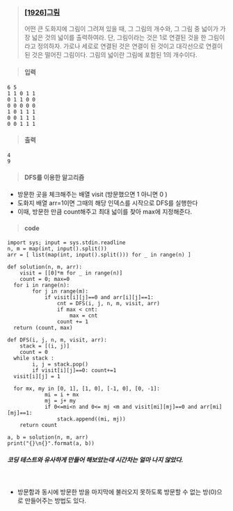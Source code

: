 > ### [[1926]그림](https://www.acmicpc.net/problem/1926)
> 어떤 큰 도화지에 그림이 그려져 있을 때, 그 그림의 개수와, 그 그림 중 넓이가 가장 넓은 것의 넓이를 출력하여라. 단, 그림이라는 것은 1로 연결된 것을 한 그림이라고 정의하자. 가로나 세로로 연결된 것은 연결이 된 것이고 대각선으로 연결이 된 것은 떨어진 그림이다. 그림의 넓이란 그림에 포함된 1의 개수이다.

> #### 입력
	6 5
	1 1 0 1 1
	0 1 1 0 0
	0 0 0 0 0
	1 0 1 1 1
	0 0 1 1 1
	0 0 1 1 1
> #### 출력
	4
	9	
> #### DFS를 이용한 알고리즘
* 방문한 곳을 체크해주는 배열 visit (방문했으면 1 아니면 0 )
* 도화지 배열 arr=1이면 그때의 해당 인덱스를 시작으로 DFS를 실행한다
* 이때, 방문한 만큼 count해주고 최대 넓이를 찾아 max에 지정해준다.

> #### code
	import sys; input = sys.stdin.readline  
	n, m = map(int, input().split())  
	arr = [ list(map(int, input().split())) for _ in range(n) ]  
	  
	def solution(n, m, arr):  
	    visit = [[0]*m for _ in range(n)]  
	    count = 0; max=0  
	  for i in range(n):  
	        for j in range(m):  
	            if visit[i][j]==0 and arr[i][j]==1:  
	                cnt = DFS(i, j, n, m, visit, arr)  
	                if max < cnt:  
	                    max = cnt  
	                count += 1  
	  return (count, max)  
	  
	def DFS(i, j, n, m, visit, arr):  
	    stack = [(i, j)]  
	    count = 0  
	  while stack :  
	        i, j = stack.pop()  
	        if visit[i][j]==0: count+=1  
	  visit[i][j] = 1  
	  
	  for mx, my in [0, 1], [1, 0], [-1, 0], [0, -1]:  
	            mi = i + mx  
	            mj = j+ my  
	            if 0<=mi<n and 0<= mj <m and visit[mi][mj]==0 and arr[mi][mj]==1:  
	                stack.append((mi, mj))  
	    return count  
	  
	a, b = solution(n, m, arr)  
	print("{}\n{}".format(a, b))
##### 코딩 테스트와 유사하게 만들어 해보았는데 시간차는 얼마 나지 않았다.

<br>

- 방문함과 동시에 방문한 방을 마지막에 불러오지 못하도록 방문할 수 없는 방(0)으로 만들어주는 방법도 있다.
